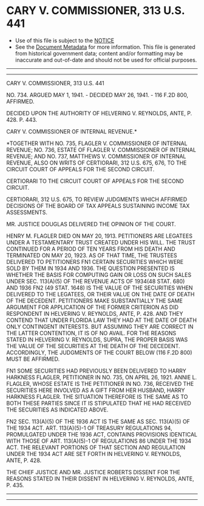 ---
---

# CARY V. COMMISSIONER, 313 U.S. 441

* Use of this file is subject to the [NOTICE](https://github.com/publicdocs/notice/blob/master/NOTICE)
* See the [Document Metadata](../../../) for more information.
  This file is generated from historical government data; content and/or formatting may be inaccurate and out-of-date and should not be used for official purposes.

----------
----------

CARY V. COMMISSIONER, 313 U.S. 441

NO. 734.  ARGUED MAY 1, 1941.  - DECIDED MAY 26, 1941.  - 116 F.2D 800, AFFIRMED.

DECIDED UPON THE AUTHORITY OF HELVERING V. REYNOLDS, ANTE, P. 428.  P. 443.

CARY V. COMMISSIONER OF INTERNAL REVENUE.\*

\*TOGETHER WITH NO. 735, FLAGLER V. COMMISSIONER OF INTERNAL REVENUE; NO. 736, ESTATE OF FLAGLER V. COMMISSIONER OF INTERNAL REVENUE; AND NO. 737, MATTHEWS V. COMMISSIONER OF INTERNAL REVENUE, ALSO ON WRITS OF CERTIORARI, 312 U.S. 675, 676, TO THE CIRCUIT COURT OF APPEALS FOR THE SECOND CIRCUIT.

CERTIORARI TO THE CIRCUIT COURT OF APPEALS FOR THE SECOND CIRCUIT.

CERTIORARI, 312 U.S. 675, TO REVIEW JUDGMENTS WHICH AFFIRMED DECISIONS OF THE BOARD OF TAX APPEALS SUSTAINING INCOME TAX ASSESSMENTS.

MR. JUSTICE DOUGLAS DELIVERED THE OPINION OF THE COURT.

HENRY M. FLAGLER DIED ON MAY 20, 1913.  PETITIONERS ARE LEGATEES UNDER A TESTAMENTARY TRUST CREATED UNDER HIS WILL.  THE TRUST CONTINUED FOR A PERIOD OF TEN YEARS FROM HIS DEATH AND TERMINATED ON MAY 20, 1923.  AS OF THAT TIME, THE TRUSTEES DELIVERED TO PETITIONERS  FN1 CERTAIN SECURITIES WHICH WERE SOLD BY THEM IN 1934 AND 1936.  THE QUESTION PRESENTED IS WHETHER THE BASIS FOR COMPUTING GAIN OR LOSS ON SUCH SALES UNDER SEC. 113(A)(5) OF THE REVENUE ACTS OF 1934(48 STAT. 680) AND 1936  FN2  (49 STAT. 1648) IS THE VALUE OF THE SECURITIES WHEN DELIVERED TO THE LEGATEES, OR THEIR VALUE ON THE DATE OF DEATH OF THE DECEDENT.  PETITIONERS MAKE SUBSTANTIALLY THE SAME ARGUMENT FOR APPLICATION OF THE FORMER CRITERION AS DID RESPONDENT IN HELVERING V. REYNOLDS, ANTE, P. 428.  AND THEY CONTEND THAT UNDER FLORIDA LAW THEY HAD AT THE DATE OF DEATH ONLY CONTINGENT INTERESTS.  BUT ASSUMING THEY ARE CORRECT IN THE LATTER CONTENTION, IT IS OF NO AVAIL.  FOR THE REASONS STATED IN HELVERING V. REYNOLDS, SUPRA, THE PROPER BASIS WAS THE VALUE OF THE SECURITIES AT THE DEATH OF THE DECEDENT.  ACCORDINGLY, THE JUDGMENTS OF THE COURT BELOW (116 F.2D 800) MUST BE AFFIRMED.

FN1  SOME SECURITIES HAD PREVIOUSLY BEEN DELIVERED TO HARRY HARKNESS FLAGLER, PETITIONER IN NO. 735, ON APRIL 26, 1921.  ANNIE L. FLAGLER, WHOSE ESTATE IS THE PETITIONER IN NO. 736, RECEIVED THE SECURITIES HERE INVOLVED AS A GIFT FROM HER HUSBAND, HARRY HARKNESS FLAGLER.  THE SITUATION THEREFORE IS THE SAME AS TO BOTH THESE PARTIES SINCE IT IS STIPULATED THAT HE HAD RECEIVED THE SECURITIES AS INDICATED ABOVE.

FN2  SEC. 113(A)(5) OF THE 1936 ACT IS THE SAME AS SEC. 113(A)(5) OF THE 1934 ACT.  ART. 113(A)(5)-1 OF TREASURY REGULATIONS 94, PROMULGATED UNDER THE 1936 ACT, CONTAINS PROVISIONS IDENTICAL WITH THOSE OF ART. 113(A)(5)-1 OF REGULATIONS 86 UNDER THE 1934 ACT.  THE RELEVANT PORTIONS OF THAT SECTION AND REGULATION UNDER THE 1934 ACT ARE SET FORTH IN HELVERING V. REYNOLDS, ANTE, P. 428.

THE CHIEF JUSTICE AND MR. JUSTICE ROBERTS DISSENT FOR THE REASONS STATED IN THEIR DISSENT IN HELVERING V. REYNOLDS, ANTE, P. 435.


----------
----------


